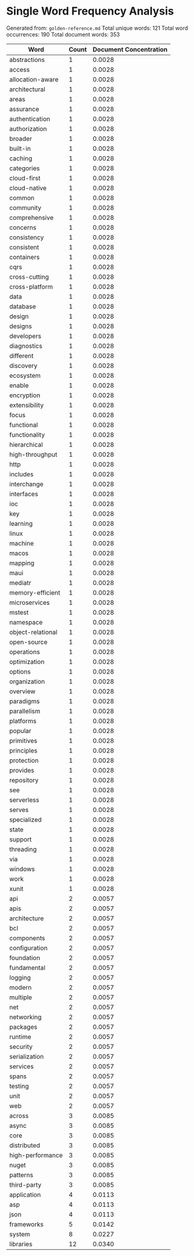 # Single Word Frequency Analysis

Generated from: `golden-reference.md`
Total unique words: 121
Total word occurrences: 190
Total document words: 353

| Word | Count | Document Concentration |
|------|-------|------------------------|
| abstractions | 1 | 0.0028 |
| access | 1 | 0.0028 |
| allocation-aware | 1 | 0.0028 |
| architectural | 1 | 0.0028 |
| areas | 1 | 0.0028 |
| assurance | 1 | 0.0028 |
| authentication | 1 | 0.0028 |
| authorization | 1 | 0.0028 |
| broader | 1 | 0.0028 |
| built-in | 1 | 0.0028 |
| caching | 1 | 0.0028 |
| categories | 1 | 0.0028 |
| cloud-first | 1 | 0.0028 |
| cloud-native | 1 | 0.0028 |
| common | 1 | 0.0028 |
| community | 1 | 0.0028 |
| comprehensive | 1 | 0.0028 |
| concerns | 1 | 0.0028 |
| consistency | 1 | 0.0028 |
| consistent | 1 | 0.0028 |
| containers | 1 | 0.0028 |
| cqrs | 1 | 0.0028 |
| cross-cutting | 1 | 0.0028 |
| cross-platform | 1 | 0.0028 |
| data | 1 | 0.0028 |
| database | 1 | 0.0028 |
| design | 1 | 0.0028 |
| designs | 1 | 0.0028 |
| developers | 1 | 0.0028 |
| diagnostics | 1 | 0.0028 |
| different | 1 | 0.0028 |
| discovery | 1 | 0.0028 |
| ecosystem | 1 | 0.0028 |
| enable | 1 | 0.0028 |
| encryption | 1 | 0.0028 |
| extensibility | 1 | 0.0028 |
| focus | 1 | 0.0028 |
| functional | 1 | 0.0028 |
| functionality | 1 | 0.0028 |
| hierarchical | 1 | 0.0028 |
| high-throughput | 1 | 0.0028 |
| http | 1 | 0.0028 |
| includes | 1 | 0.0028 |
| interchange | 1 | 0.0028 |
| interfaces | 1 | 0.0028 |
| ioc | 1 | 0.0028 |
| key | 1 | 0.0028 |
| learning | 1 | 0.0028 |
| linux | 1 | 0.0028 |
| machine | 1 | 0.0028 |
| macos | 1 | 0.0028 |
| mapping | 1 | 0.0028 |
| maui | 1 | 0.0028 |
| mediatr | 1 | 0.0028 |
| memory-efficient | 1 | 0.0028 |
| microservices | 1 | 0.0028 |
| mstest | 1 | 0.0028 |
| namespace | 1 | 0.0028 |
| object-relational | 1 | 0.0028 |
| open-source | 1 | 0.0028 |
| operations | 1 | 0.0028 |
| optimization | 1 | 0.0028 |
| options | 1 | 0.0028 |
| organization | 1 | 0.0028 |
| overview | 1 | 0.0028 |
| paradigms | 1 | 0.0028 |
| parallelism | 1 | 0.0028 |
| platforms | 1 | 0.0028 |
| popular | 1 | 0.0028 |
| primitives | 1 | 0.0028 |
| principles | 1 | 0.0028 |
| protection | 1 | 0.0028 |
| provides | 1 | 0.0028 |
| repository | 1 | 0.0028 |
| see | 1 | 0.0028 |
| serverless | 1 | 0.0028 |
| serves | 1 | 0.0028 |
| specialized | 1 | 0.0028 |
| state | 1 | 0.0028 |
| support | 1 | 0.0028 |
| threading | 1 | 0.0028 |
| via | 1 | 0.0028 |
| windows | 1 | 0.0028 |
| work | 1 | 0.0028 |
| xunit | 1 | 0.0028 |
| api | 2 | 0.0057 |
| apis | 2 | 0.0057 |
| architecture | 2 | 0.0057 |
| bcl | 2 | 0.0057 |
| components | 2 | 0.0057 |
| configuration | 2 | 0.0057 |
| foundation | 2 | 0.0057 |
| fundamental | 2 | 0.0057 |
| logging | 2 | 0.0057 |
| modern | 2 | 0.0057 |
| multiple | 2 | 0.0057 |
| net | 2 | 0.0057 |
| networking | 2 | 0.0057 |
| packages | 2 | 0.0057 |
| runtime | 2 | 0.0057 |
| security | 2 | 0.0057 |
| serialization | 2 | 0.0057 |
| services | 2 | 0.0057 |
| spans | 2 | 0.0057 |
| testing | 2 | 0.0057 |
| unit | 2 | 0.0057 |
| web | 2 | 0.0057 |
| across | 3 | 0.0085 |
| async | 3 | 0.0085 |
| core | 3 | 0.0085 |
| distributed | 3 | 0.0085 |
| high-performance | 3 | 0.0085 |
| nuget | 3 | 0.0085 |
| patterns | 3 | 0.0085 |
| third-party | 3 | 0.0085 |
| application | 4 | 0.0113 |
| asp | 4 | 0.0113 |
| json | 4 | 0.0113 |
| frameworks | 5 | 0.0142 |
| system | 8 | 0.0227 |
| libraries | 12 | 0.0340 |
